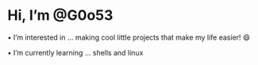 # Hi, I’m @G0o53
• I’m interested in ... making cool little projects that make my life easier! 😄

• I’m currently learning ... shells and linux

<!---
MatthewLizzard/MatthewLizzard is a ✨ special ✨ repository because its `README.md` (this file) appears on your GitHub profile.
You can click the Preview link to take a look at your changes.
--->
